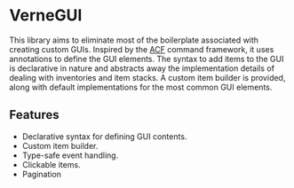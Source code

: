 VerneGUI
===

This library aims to eliminate most of the boilerplate associated with
creating custom GUIs. Inspired by the [ACF](https://github.com/aikar/commands) command framework, it uses annotations
to define the GUI elements. The syntax to add items to the GUI is declarative in nature and abstracts away the
implementation details of dealing with inventories and item stacks. A custom item builder is provided, along with
default implementations for the most common GUI elements.

## Features

- Declarative syntax for defining GUI contents.
- Custom item builder.
- Type-safe event handling.
- Clickable items.
- Pagination
